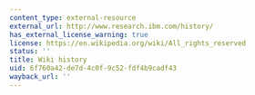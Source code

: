 ```yaml
---
content_type: external-resource
external_url: http://www.research.ibm.com/history/
has_external_license_warning: true
license: https://en.wikipedia.org/wiki/All_rights_reserved
status: ''
title: Wiki history
uid: 6f760a42-de7d-4c0f-9c52-fdf4b9cadf43
wayback_url: ''
---
```

